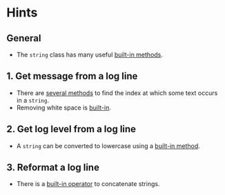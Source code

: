 # Hints

## General

- The `string` class has many useful [built-in methods][methods].

## 1. Get message from a log line

- There are [several methods][index-of] to find the index at which some text occurs in a `string`.
- Removing white space is [built-in][trim].

## 2. Get log level from a log line

- A `string` can be converted to lowercase using a [built-in method][to-lower].

## 3. Reformat a log line

- There is a [built-in operator][plus-operator] to concatenate strings.

[methods]: https://docs.microsoft.com/en-us/dotnet/api/system.string?view=netcore-3.1#methods
[index-of]: https://docs.microsoft.com/en-us/dotnet/api/system.string.indexof?view=netcore-3.1
[trim]: https://docs.microsoft.com/en-us/dotnet/api/system.string.trim?view=netcore-3.1
[to-lower]: https://docs.microsoft.com/en-us/dotnet/api/system.string.tolower?view=netcore-3.1
[plus-operator]: https://docs.microsoft.com/en-us/dotnet/fsharp/language-reference/strings#string-operators
